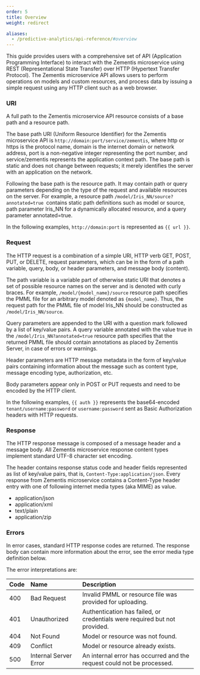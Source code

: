 ```yaml
---
order: 5
title: Overview
weight: redirect

aliases:
  - /predictive-analytics/api-reference/#overview
---
```


This guide provides users with a comprehensive set of API (Application Programming Interface) to interact with the Zementis microservice using REST (Representational State Transfer) over HTTP (Hypertext Transfer Protocol). The Zementis microservice API allows users to perform operations on models and custom resources, and process data by issuing a simple request using any HTTP client such as a web browser.

### URI

A full path to the Zementis microservice API resource consists of a base path and a resource path.

The base path URI (Uniform Resource Identifier) for the Zementis microservice API is `http://domain:port/service/zementis`, where http or https is the protocol name, domain is the internet domain or network address, port is a non-negative integer representing the port number, and service/zementis represents the application context path. The base path is static and does not change between requests; it merely identifies the server with an application on the network.

Following the base path is the resource path. It may contain path or query parameters depending on the type of the request and available resources on the server. For example, a resource path `/model/Iris_NN/source?annotated=true `contains static path definitions such as model or source, path parameter Iris_NN for a dynamically allocated resource, and a query parameter annotated=true.

In the following examples, `http://domain:port` is represented as `{{ url }}`.

### Request

The HTTP request is a combination of a simple URI, HTTP verb GET, POST, PUT, or DELETE, request parameters, which can be in the form of a path variable, query, body, or header parameters, and message body (content).

The path variable is a variable part of otherwise static URI that denotes a set of possible resource names on the server and is denoted with curly braces. For example, `/model/{model_name}/source` resource path specifies the PMML file for an arbitrary model denoted as `{model_name}`. Thus, the request path for the PMML file of model Iris_NN should be constructed as `/model/Iris_NN/source`.

Query parameters are appended to the URI with a question mark followed by a list of key/value pairs. A query variable annotated with the value true in the `/model/Iris_NN?annotated=true` resource path specifies that the returned PMML file should contain annotations as placed by Zementis Server, in case of errors or warnings.

Header parameters are HTTP message metadata in the form of key/value pairs containing information about the message such as content type, message encoding type, authorization, etc.

Body parameters appear only in POST or PUT requests and need to be encoded by the HTTP client.

In the following examples, `{{ auth }}` represents the base64-encoded `tenant/username:password` or `username:password` sent as Basic Authorization headers with HTTP requests.

### Response

The HTTP response message is composed of a message header and a message body. All Zementis microservice response content types implement standard UTF-8 character set encoding.

The header contains response status code and header fields represented as list of key/value pairs, that is, `Content-Type:application/json`. Every response from Zementis microservice contains a Content-Type header entry with one of following internet media types (aka MIME) as value.

* application/json
* application/xml
* text/plain
* application/zip

### Errors

In error cases, standard HTTP response codes are returned. The response body can contain more information about the error, see the error media type definition below.

The error interpretations are:

|Code|Name|Description
|:---|:---|:---
|400|Bad Request|Invalid PMML or resource file was provided for uploading.
|401|Unauthorized|Authentication has failed, or credentials were required but not provided.
|404|Not Found|Model or resource was not found.
|409|Conflict|Model or resource already exists.
|500|Internal Server Error|An internal error has occurred and the request could not be processed.
